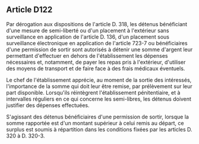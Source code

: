 Article D122
----
Par dérogation aux dispositions de l'article D. 318, les détenus bénéficiant
d'une mesure de semi-liberté ou d'un placement à l'extérieur sans surveillance
en application de l'article D. 136, d'un placement sous surveillance
électronique en application de l'article 723-7 ou bénéficiaires d'une permission
de sortir sont autorisés à détenir une somme d'argent leur permettant
d'effectuer en dehors de l'établissement les dépenses nécessaires et, notamment,
de payer les repas pris à l'extérieur, d'utiliser des moyens de transport et de
faire face à des frais médicaux éventuels.

Le chef de l'établissement apprécie, au moment de la sortie des intéressés,
l'importance de la somme qui doit leur être remise, par prélèvement sur leur
part disponible. Lorsqu'ils réintègrent l'établissement pénitentiaire, et à
intervalles réguliers en ce qui concerne les semi-libres, les détenus doivent
justifier des dépenses effectuées.

S'agissant des détenus bénéficiaires d'une permission de sortir, lorsque la
somme rapportée est d'un montant supérieur à celui remis au départ, ce surplus
est soumis à répartition dans les conditions fixées par les articles D. 320 à D.
320-3.
